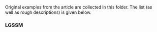Original examples from the article are collected in this folder. The list (as well as rough descriptions) is given below.

### LGSSM